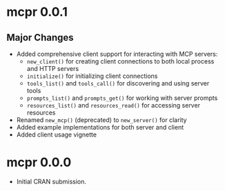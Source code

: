 # mcpr 0.0.1

## Major Changes

- Added comprehensive client support for interacting with MCP servers:
  - `new_client()` for creating client connections to both local process and HTTP servers
  - `initialize()` for initializing client connections
  - `tools_list()` and `tools_call()` for discovering and using server tools
  - `prompts_list()` and `prompts_get()` for working with server prompts
  - `resources_list()` and `resources_read()` for accessing server resources
- Renamed `new_mcp()` (deprecated) to `new_server()` for clarity
- Added example implementations for both server and client
- Added client usage vignette

# mcpr 0.0.0

* Initial CRAN submission.
